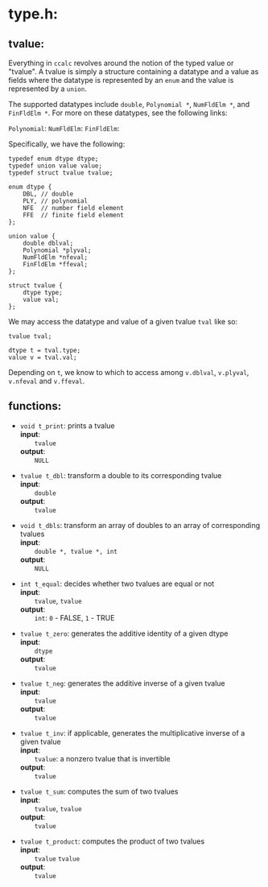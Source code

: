 # type.h:

## tvalue:
Everything in `ccalc` revolves around the notion of the typed value or "tvalue". A tvalue is simply a structure containing a datatype and a value as fields where the datatype is represented by an `enum` and the value is represented by a `union`. 

The supported datatypes include `double`, `Polynomial *`, `NumFldElm *`, and `FinFldElm *`. For more on these datatypes, see the following links:

`Polynomial`: 
`NumFldElm`:
`FinFldElm`:

Specifically, we have the following: 

```
typedef enum dtype dtype; 
typedef union value value;
typedef struct tvalue tvalue;

enum dtype {
    DBL, // double
    PLY, // polynomial
    NFE  // number field element
    FFE  // finite field element
};

union value {
    double dblval;
    Polynomial *plyval;
    NumFldElm *nfeval;
    FinFldElm *ffeval;
};

struct tvalue {
    dtype type;
    value val;
};
```

We may access the datatype and value of a given tvalue `tval` like so:

```
tvalue tval;

dtype t = tval.type;
value v = tval.val;
```

Depending on `t`, we know to which to access among `v.dblval`, `v.plyval`, `v.nfeval` and `v.ffeval`.

## functions:
* `void t_print`: prints a tvalue <br>
**input**: <br>
  `tvalue` <br>
**output**:<br>
  `NULL` <br>


* `tvalue t_dbl`: transform a double to its corresponding tvalue <br>
**input**: <br>
  `double`<br>
**output**:<br>
  `tvalue`<br>

* `void t_dbls`: transform an array of doubles to an array of corresponding tvalues <br>
**input**: <br>
  `double *, tvalue *, int` <br>
**output**: <br>
  `NULL` <br>

* `int t_equal`: decides whether two tvalues are equal or not <br>
**input**: <br>
  `tvalue`, `tvalue`  <br>
**output**: <br>
  `int`: `0` - FALSE, `1` - TRUE <br>

* `tvalue t_zero`: generates the additive identity of a given dtype <br>
**input**: <br>
  `dtype`  <br>
**output**: <br>
  `tvalue` <br>

* `tvalue t_neg`: generates the additive inverse of a given tvalue <br>
**input**: <br>
  `tvalue`  <br>
**output**: <br>
  `tvalue` <br>

* `tvalue t_inv`: if applicable, generates the multiplicative inverse of a given tvalue <br>
**input**: <br>
  `tvalue`: a nonzero tvalue that is invertible  <br>
**output**: <br>
  `tvalue` <br>

* `tvalue t_sum`: computes the sum of two tvalues<br>
**input**: <br>
  `tvalue`, `tvalue`  <br>
**output**: <br>
  `tvalue` <br>

* `tvalue t_product`: computes the product of two tvalues <br>
**input**: <br>
  `tvalue` `tvalue` <br>
**output**: <br>
  `tvalue` <br>


